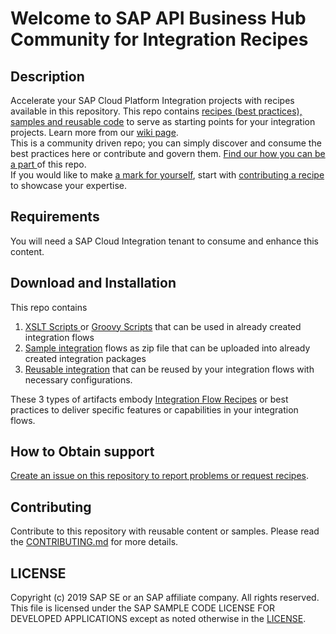# Welcome to SAP API Business Hub Community for Integration Recipes
## Description
Accelerate your SAP Cloud Platform Integration projects with recipes available in this repository. This repo contains [recipes (best practices), samples and reusable code](Recipes) to serve as starting points for your integration projects. Learn more from our [wiki page](https://github.com/SAP-samples/apibusinesshub-integration-recipes/wiki).\
This is a community driven repo; you can simply discover and consume the best practices here or contribute and govern them. [Find our how you can be a part ](https://github.com/SAP-samples/apibusinesshub-integration-recipes/wiki/Things-to-do-on-this-repo) of this repo.\
If you would like to make [a mark for yourself](https://github.com/SAP-samples/apibusinesshub-integration-recipes/blob/master/Recipes/author.md), start with [contributing a recipe](https://github.com/SAP-samples/apibusinesshub-integration-recipes/blob/master/CONTRIBUTING.md) to showcase your expertise.

## Requirements
You will need a SAP Cloud Integration tenant to consume and enhance this content.

## Download and Installation
This repo contains
1. [XSLT Scripts ](Recipes/for/readme.md#xslt-scripts) or [Groovy Scripts](Recipes/for/readme.md#groovy-scripts) that can be used in already created integration flows
2. [Sample integration](Recipes) flows as zip file that can be uploaded into already created integration packages
3. [Reusable integration](Recipes/for/readme.md#reusable-integration-flows) that can be reused by your integration flows with necessary configurations.

These 3 types of artifacts embody  [Integration Flow Recipes](Recipes) or best practices to deliver specific features or capabilities in your integration flows.

## How to Obtain support
[Create an issue on this repository to report problems or request recipes](https://github.com/SAP-samples/cloud-integration-flow/issues/new).
## Contributing
Contribute to this repository with reusable content or samples. Please read the [CONTRIBUTING.md](CONTRIBUTING.md) for more details.
## LICENSE
Copyright (c) 2019 SAP SE or an SAP affiliate company. All rights reserved.
This file is licensed under the SAP SAMPLE CODE LICENSE FOR DEVELOPED APPLICATIONS except as noted otherwise in the [LICENSE](LICENSE).

